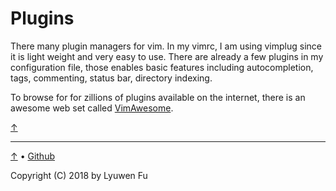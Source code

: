 # Plugins

There many plugin managers for vim. In my vimrc, I am using vimplug since it is light weight and very easy to use. There are already a few plugins in my configuration file, those enables basic features including autocompletion, tags, commenting, status bar, directory indexing.

To browse for for zillions of plugins available on the internet, there is an awesome web set called [VimAwesome](https://vimawesome.com).

[&uparrow;](#plugins)

---
[↑](#plugins) • [Github](https://github.com/lyuwen/terminal_guide)

Copyright (C) 2018 by Lyuwen Fu